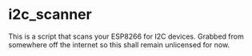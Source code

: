 # i2c_scanner
This is a script that scans your ESP8266 for I2C devices. Grabbed from somewhere off the internet so this shall remain unlicensed for now.
